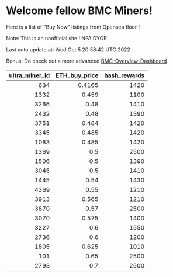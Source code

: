 # Welcome fellow BMC Miners!
Here is a list of "Buy Now" listings from Opensea floor !

Note: This is an unofficial site ! NFA DYOR

Last auto update at: Wed Oct  5 20:58:42 UTC 2022

Bonus: Do check out a more advanced [BMC-Overview-Dashboard](https://dune.com/defifunk/BMC-Overview-Dashboard)


|   ultra_miner_id |   ETH_buy_price |   hash_rewards |
|-----------------:|----------------:|---------------:|
|              634 |          0.4165 |           1420 |
|             1332 |          0.459  |           1100 |
|             3266 |          0.48   |           1410 |
|             2432 |          0.48   |           1390 |
|             3751 |          0.484  |           1420 |
|             3345 |          0.485  |           1420 |
|             1083 |          0.485  |           1420 |
|             1369 |          0.5    |           2500 |
|             1506 |          0.5    |           1390 |
|             3045 |          0.5    |           1410 |
|             1445 |          0.54   |           1430 |
|             4369 |          0.55   |           1210 |
|             3913 |          0.565  |           1210 |
|             3870 |          0.57   |           2500 |
|             3070 |          0.575  |           1400 |
|             3227 |          0.6    |           1550 |
|             2736 |          0.6    |           1200 |
|             1805 |          0.625  |           1010 |
|              101 |          0.65   |           2500 |
|             2793 |          0.7    |           2500 |